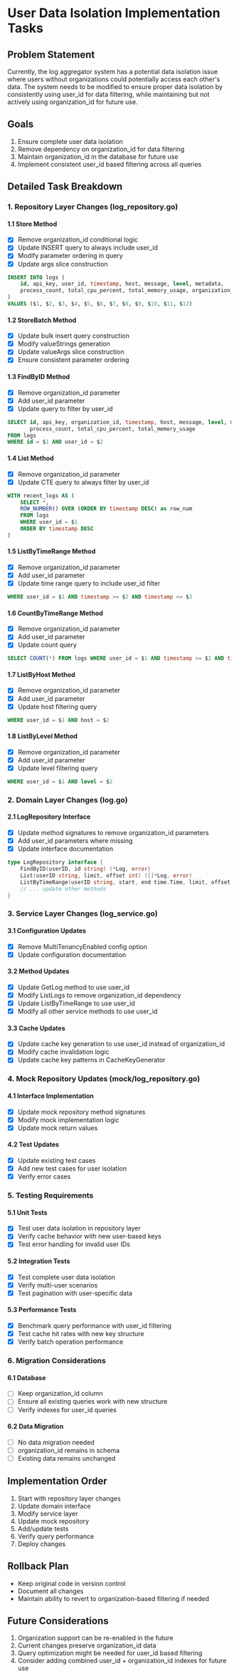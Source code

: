 # User Data Isolation Implementation Tasks

## Problem Statement

Currently, the log aggregator system has a potential data isolation issue where users without organizations could potentially access each other's data. The system needs to be modified to ensure proper data isolation by consistently using user_id for data filtering, while maintaining but not actively using organization_id for future use.

## Goals

1. Ensure complete user data isolation
2. Remove dependency on organization_id for data filtering
3. Maintain organization_id in the database for future use
4. Implement consistent user_id based filtering across all queries

## Detailed Task Breakdown

### 1. Repository Layer Changes (log_repository.go)

#### 1.1 Store Method

- [x] Remove organization_id conditional logic
- [x] Update INSERT query to always include user_id
- [x] Modify parameter ordering in query
- [x] Update args slice construction

```sql
INSERT INTO logs (
    id, api_key, user_id, timestamp, host, message, level, metadata,
    process_count, total_cpu_percent, total_memory_usage, organization_id
)
VALUES ($1, $2, $3, $4, $5, $6, $7, $8, $9, $10, $11, $12)
```

#### 1.2 StoreBatch Method

- [x] Update bulk insert query construction
- [x] Modify valueStrings generation
- [x] Update valueArgs slice construction
- [x] Ensure consistent parameter ordering

#### 1.3 FindByID Method

- [x] Remove organization_id parameter
- [x] Add user_id parameter
- [x] Update query to filter by user_id

```sql
SELECT id, api_key, organization_id, timestamp, host, message, level, metadata,
       process_count, total_cpu_percent, total_memory_usage
FROM logs
WHERE id = $1 AND user_id = $2
```

#### 1.4 List Method

- [x] Remove organization_id parameter
- [x] Update CTE query to always filter by user_id

```sql
WITH recent_logs AS (
    SELECT *,
    ROW_NUMBER() OVER (ORDER BY timestamp DESC) as row_num
    FROM logs
    WHERE user_id = $1
    ORDER BY timestamp DESC
)
```

#### 1.5 ListByTimeRange Method

- [x] Remove organization_id parameter
- [x] Add user_id parameter
- [x] Update time range query to include user_id filter

```sql
WHERE user_id = $1 AND timestamp >= $2 AND timestamp <= $3
```

#### 1.6 CountByTimeRange Method

- [x] Remove organization_id parameter
- [x] Add user_id parameter
- [x] Update count query

```sql
SELECT COUNT(*) FROM logs WHERE user_id = $1 AND timestamp >= $2 AND timestamp <= $3
```

#### 1.7 ListByHost Method

- [x] Remove organization_id parameter
- [x] Add user_id parameter
- [x] Update host filtering query

```sql
WHERE user_id = $1 AND host = $2
```

#### 1.8 ListByLevel Method

- [x] Remove organization_id parameter
- [x] Add user_id parameter
- [x] Update level filtering query

```sql
WHERE user_id = $1 AND level = $2
```

### 2. Domain Layer Changes (log.go)

#### 2.1 LogRepository Interface

- [x] Update method signatures to remove organization_id parameters
- [x] Add user_id parameters where missing
- [x] Update interface documentation

```go
type LogRepository interface {
    FindByID(userID, id string) (*Log, error)
    List(userID string, limit, offset int) ([]*Log, error)
    ListByTimeRange(userID string, start, end time.Time, limit, offset int) ([]*Log, error)
    // ... update other methods
}
```

### 3. Service Layer Changes (log_service.go)

#### 3.1 Configuration Updates

- [x] Remove MultiTenancyEnabled config option
- [x] Update configuration documentation

#### 3.2 Method Updates

- [x] Update GetLog method to use user_id
- [x] Modify ListLogs to remove organization_id dependency
- [x] Update ListByTimeRange to use user_id
- [x] Modify all other service methods to use user_id

#### 3.3 Cache Updates

- [x] Update cache key generation to use user_id instead of organization_id
- [x] Modify cache invalidation logic
- [x] Update cache key patterns in CacheKeyGenerator

### 4. Mock Repository Updates (mock/log_repository.go)

#### 4.1 Interface Implementation

- [x] Update mock repository method signatures
- [x] Modify mock implementation logic
- [x] Update mock return values

#### 4.2 Test Updates

- [x] Update existing test cases
- [x] Add new test cases for user isolation
- [x] Verify error cases

### 5. Testing Requirements

#### 5.1 Unit Tests

- [x] Test user data isolation in repository layer
- [x] Verify cache behavior with new user-based keys
- [x] Test error handling for invalid user IDs

#### 5.2 Integration Tests

- [x] Test complete user data isolation
- [x] Verify multi-user scenarios
- [x] Test pagination with user-specific data

#### 5.3 Performance Tests

- [x] Benchmark query performance with user_id filtering
- [x] Test cache hit rates with new key structure
- [x] Verify batch operation performance

### 6. Migration Considerations

#### 6.1 Database

- [ ] Keep organization_id column
- [ ] Ensure all existing queries work with new structure
- [ ] Verify indexes for user_id queries

#### 6.2 Data Migration

- [ ] No data migration needed
- [ ] organization_id remains in schema
- [ ] Existing data remains unchanged

## Implementation Order

1. Start with repository layer changes
2. Update domain interface
3. Modify service layer
4. Update mock repository
5. Add/update tests
6. Verify query performance
7. Deploy changes

## Rollback Plan

- Keep original code in version control
- Document all changes
- Maintain ability to revert to organization-based filtering if needed

## Future Considerations

1. Organization support can be re-enabled in the future
2. Current changes preserve organization_id data
3. Query optimization might be needed for user_id based filtering
4. Consider adding combined user_id + organization_id indexes for future use
